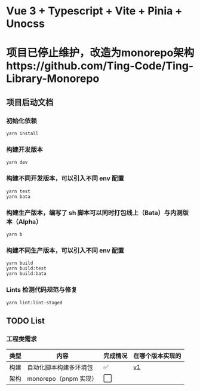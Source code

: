 # Vue 3 + Typescript + Vite + Pinia + Unocss
# 项目已停止维护，改造为monorepo架构https://github.com/Ting-Code/Ting-Library-Monorepo

## 项目启动文档

### 初始化依赖

```
yarn install
```

### 构建开发版本

```
yarn dev
```

### 构建不同开发版本，可以引入不同 env 配置

```
yarn test
yarn bata
```

### 构建生产版本，编写了 sh 脚本可以同时打包线上（Bata）与内测版本（Alpha）

```
yarn b
```

### 构建不同生产版本，可以引入不同 env 配置

```
yarn build
yarn build:test
yarn build:bata
```

### Lints 检测代码规范与修复

```
yarn lint:lint-staged
```

## TODO List

### 工程类需求

| 类型 | 内容                   | 完成情况 | 在哪个版本实现的                                   |
| ---- | ---------------------- | -------- | -------------------------------------------------- |
| 构建 | 自动化脚本构建多环境包 | ✅       | [v1](https://gitee.com/TINGCYGF/ting-library-vue3) |
| 架构 | monorepo（pnpm 实现）  | ⬜️      |                                                    |
